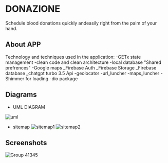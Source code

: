 # DONAZIONE

Schedule blood donations quickly andeasily right from the palm of your hand.

## About APP
Technology and techniques used in the application: 
-GETx state management
-clean code and clean architecture
-local database "Shared prefrences"
-Google maps
_Firebase Auth
_Firebase Storage
_Firebase database
_chatgpt turbo 3.5 Api
-geolocator
-url_luncher
-maps_luncher
-Shimmer for loading
-dio package


## Diagrams

- UML DIAGRAM

![uml](https://github.com/Ma7moud-Eltantawy/DONAZIONE/assets/61250075/bf7e1f62-5b28-4beb-b538-ddf4d1976300)

- sitemap
![sitemap1](https://github.com/Ma7moud-Eltantawy/DONAZIONE/assets/61250075/a598b3b6-7092-4422-bc7d-d137b66a1616)
![sitemap2](https://github.com/Ma7moud-Eltantawy/DONAZIONE/assets/61250075/f94638f7-5298-4eac-9c6b-7a8247605efd)


## Screenshots 
![Group 41345](https://github.com/Ma7moud-Eltantawy/DONAZIONE/assets/61250075/38e67113-dcd6-43f4-881c-9f9a00e28810)


